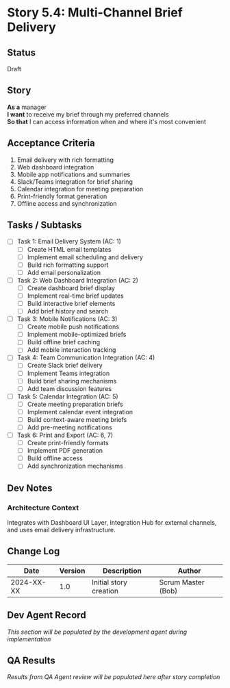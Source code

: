 # Story 5.4: Multi-Channel Brief Delivery

## Status
Draft

## Story
**As a** manager  
**I want** to receive my brief through my preferred channels  
**So that** I can access information when and where it's most convenient

## Acceptance Criteria
1. Email delivery with rich formatting
2. Web dashboard integration
3. Mobile app notifications and summaries
4. Slack/Teams integration for brief sharing
5. Calendar integration for meeting preparation
6. Print-friendly format generation
7. Offline access and synchronization

## Tasks / Subtasks
- [ ] Task 1: Email Delivery System (AC: 1)
  - [ ] Create HTML email templates
  - [ ] Implement email scheduling and delivery
  - [ ] Build rich formatting support
  - [ ] Add email personalization
- [ ] Task 2: Web Dashboard Integration (AC: 2)
  - [ ] Create dashboard brief display
  - [ ] Implement real-time brief updates
  - [ ] Build interactive brief elements
  - [ ] Add brief history and search
- [ ] Task 3: Mobile Notifications (AC: 3)
  - [ ] Create mobile push notifications
  - [ ] Implement mobile-optimized briefs
  - [ ] Build offline brief caching
  - [ ] Add mobile interaction tracking
- [ ] Task 4: Team Communication Integration (AC: 4)
  - [ ] Create Slack brief delivery
  - [ ] Implement Teams integration
  - [ ] Build brief sharing mechanisms
  - [ ] Add team discussion features
- [ ] Task 5: Calendar Integration (AC: 5)
  - [ ] Create meeting preparation briefs
  - [ ] Implement calendar event integration
  - [ ] Build context-aware meeting briefs
  - [ ] Add pre-meeting notifications
- [ ] Task 6: Print and Export (AC: 6, 7)
  - [ ] Create print-friendly formats
  - [ ] Implement PDF generation
  - [ ] Build offline access
  - [ ] Add synchronization mechanisms

## Dev Notes
### Architecture Context
Integrates with Dashboard UI Layer, Integration Hub for external channels, and uses email delivery infrastructure.

## Change Log
| Date | Version | Description | Author |
|------|---------|-------------|---------|
| 2024-XX-XX | 1.0 | Initial story creation | Scrum Master (Bob) |

## Dev Agent Record
*This section will be populated by the development agent during implementation*

## QA Results
*Results from QA Agent review will be populated here after story completion*